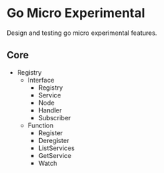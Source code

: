 # Go Micro Experimental

Design and testing go micro experimental features.

## Core

- Registry
  - Interface
    - Registry
    - Service
    - Node
    - Handler
    - Subscriber
  - Function
    - Register
    - Deregister
    - ListServices
    - GetService
    - Watch
